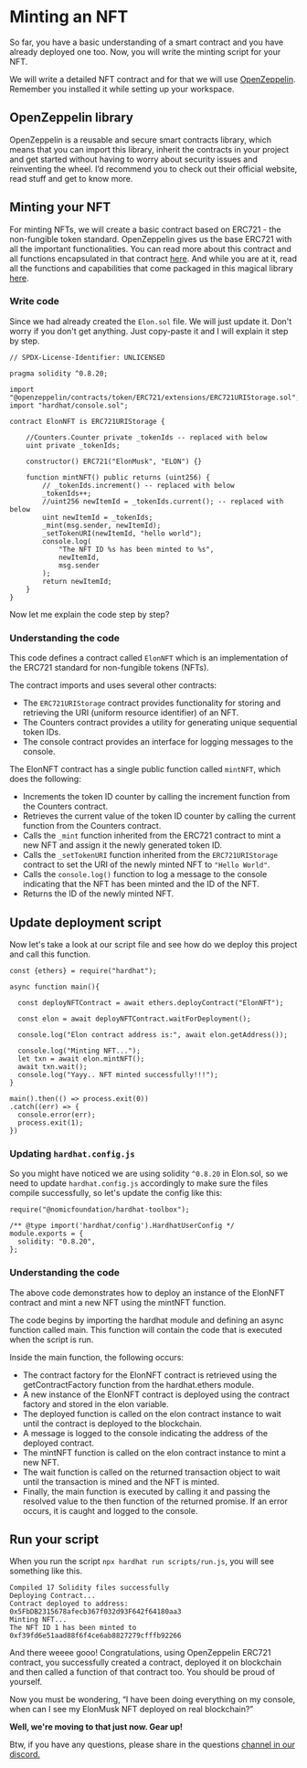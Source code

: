 # Minting an NFT

So far, you have a basic understanding of a smart contract and you have already deployed one too. Now, you will write the minting script for your NFT.

We will write a detailed NFT contract and for that we will use [OpenZeppelin](https://openzeppelin.com/). Remember you installed it while setting up your workspace.

## OpenZeppelin library

OpenZeppelin is a reusable and secure smart contracts library, which means that you can import this library, inherit the contracts in your project and get started without having to worry about security issues and reinventing the wheel. I’d recommend you to check out their official website, read stuff and get to know more.

## Minting your NFT

For minting NFTs, we will create a basic contract based on ERC721 - the non-fungible token standard. OpenZeppelin gives us the base ERC721 with all the important functionalities. You can read more about this contract and all functions encapsulated in that contract [here](https://docs.openzeppelin.com/contracts/4.x/erc721). And while you are at it, read all the functions and capabilities that come packaged in this magical library [here](https://docs.openzeppelin.com/contracts/4.x/api/token/erc721).

### Write code

Since we had already created the `Elon.sol` file. We will just update it. Don't worry if you don't get anything. Just copy-paste it and I will explain it step by step.

```
// SPDX-License-Identifier: UNLICENSED

pragma solidity ^0.8.20;

import "@openzeppelin/contracts/token/ERC721/extensions/ERC721URIStorage.sol";
import "hardhat/console.sol";

contract ElonNFT is ERC721URIStorage {

    //Counters.Counter private _tokenIds -- replaced with below
    uint private _tokenIds;

    constructor() ERC721("ElonMusk", "ELON") {}

    function mintNFT() public returns (uint256) {
        // _tokenIds.increment() -- replaced with below
        _tokenIds++;
        //uint256 newItemId = _tokenIds.current(); -- replaced with below
        uint newItemId = _tokenIds;
        _mint(msg.sender, newItemId);
        _setTokenURI(newItemId, "hello world");
        console.log(
            "The NFT ID %s has been minted to %s",
            newItemId,
            msg.sender
        );
        return newItemId;
    }
}
```

Now let me explain the code step by step?

### Understanding the code

This code defines a contract called `ElonNFT` which is an implementation of the ERC721 standard for non-fungible tokens (NFTs).

The contract imports and uses several other contracts:

- The `ERC721URIStorage` contract provides functionality for storing and retrieving the URI (uniform resource identifier) of an NFT.
- The Counters contract provides a utility for generating unique sequential token IDs.
- The console contract provides an interface for logging messages to the console.

The ElonNFT contract has a single public function called `mintNFT`, which does the following:

- Increments the token ID counter by calling the increment function from the Counters contract.
- Retrieves the current value of the token ID counter by calling the current function from the Counters contract.
- Calls the `_mint` function inherited from the ERC721 contract to mint a new NFT and assign it the newly generated token ID.
- Calls the `_setTokenURI` function inherited from the `ERC721URIStorage` contract to set the URI of the newly minted NFT to `"Hello World"`.
- Calls the `console.log()` function to log a message to the console indicating that the NFT has been minted and the ID of the NFT.
- Returns the ID of the newly minted NFT.

## Update deployment script

Now let's take a look at our script file and see how do we deploy this project and call this function.

```
const {ethers} = require("hardhat");

async function main(){

  const deployNFTContract = await ethers.deployContract("ElonNFT");

  const elon = await deployNFTContract.waitForDeployment();

  console.log("Elon contract address is:", await elon.getAddress());

  console.log("Minting NFT...");
  let txn = await elon.mintNFT();
  await txn.wait();
  console.log("Yayy.. NFT minted successfully!!!");
}

main().then(() => process.exit(0))
.catch((err) => {
  console.error(err);
  process.exit(1);
})
```

### Updating `hardhat.config.js`

So you might have noticed we are using solidity `^0.8.20` in Elon.sol, so we need to update `hardhat.config.js` accordingly to make sure the files compile successfully, so let's update the config like this:

```
require("@nomicfoundation/hardhat-toolbox");

/** @type import('hardhat/config').HardhatUserConfig */
module.exports = {
  solidity: "0.8.20",
};
```

### Understanding the code

The above code demonstrates how to deploy an instance of the ElonNFT contract and mint a new NFT using the mintNFT function.

The code begins by importing the hardhat module and defining an async function called main. This function will contain the code that is executed when the script is run.

Inside the main function, the following occurs:

- The contract factory for the ElonNFT contract is retrieved using the getContractFactory function from the hardhat.ethers module.
- A new instance of the ElonNFT contract is deployed using the contract factory and stored in the elon variable.
- The deployed function is called on the elon contract instance to wait until the contract is deployed to the blockchain.
- A message is logged to the console indicating the address of the deployed contract.
- The mintNFT function is called on the elon contract instance to mint a new NFT.
- The wait function is called on the returned transaction object to wait until the transaction is mined and the NFT is minted.
- Finally, the main function is executed by calling it and passing the resolved value to the then function of the returned promise. If an error occurs, it is caught and logged to the console.

## Run your script

When you run the script `npx hardhat run scripts/run.js`, you will see something like this.

```
Compiled 17 Solidity files successfully
Deploying Contract...
Contract deployed to address: 0x5FbDB2315678afecb367f032d93F642f64180aa3
Minting NFT...
The NFT ID 1 has been minted to 0xf39fd6e51aad88f6f4ce6ab8827279cfffb92266
```

And there weeee gooo! Congratulations, using OpenZeppelin ERC721 contract, you successfully created a contract, deployed it on blockchain and then called a function of that contract too. You should be proud of yourself.

Now you must be wondering, “I have been doing everything on my console, when can I see my ElonMusk NFT deployed on real blockchain?”

**Well, we're moving to that just now. Gear up!**

Btw, if you have any questions, please share in the questions [channel in our discord.](https://discord.gg/vbVMUwXWgc)
